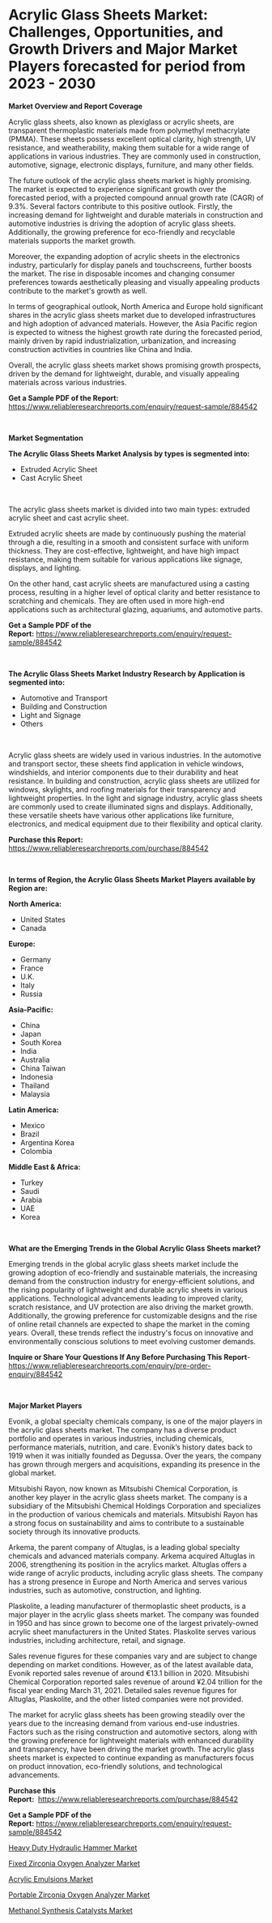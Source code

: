 <p><h1>Acrylic Glass Sheets Market: Challenges, Opportunities, and Growth Drivers and Major Market Players forecasted for period from 2023 - 2030</h1></p><p><strong>Market Overview and Report Coverage</strong></p>
<p><p>Acrylic glass sheets, also known as plexiglass or acrylic sheets, are transparent thermoplastic materials made from polymethyl methacrylate (PMMA). These sheets possess excellent optical clarity, high strength, UV resistance, and weatherability, making them suitable for a wide range of applications in various industries. They are commonly used in construction, automotive, signage, electronic displays, furniture, and many other fields.</p><p>The future outlook of the acrylic glass sheets market is highly promising. The market is expected to experience significant growth over the forecasted period, with a projected compound annual growth rate (CAGR) of 9.3%. Several factors contribute to this positive outlook. Firstly, the increasing demand for lightweight and durable materials in construction and automotive industries is driving the adoption of acrylic glass sheets. Additionally, the growing preference for eco-friendly and recyclable materials supports the market growth.</p><p>Moreover, the expanding adoption of acrylic sheets in the electronics industry, particularly for display panels and touchscreens, further boosts the market. The rise in disposable incomes and changing consumer preferences towards aesthetically pleasing and visually appealing products contribute to the market's growth as well.</p><p>In terms of geographical outlook, North America and Europe hold significant shares in the acrylic glass sheets market due to developed infrastructures and high adoption of advanced materials. However, the Asia Pacific region is expected to witness the highest growth rate during the forecasted period, mainly driven by rapid industrialization, urbanization, and increasing construction activities in countries like China and India.</p><p>Overall, the acrylic glass sheets market shows promising growth prospects, driven by the demand for lightweight, durable, and visually appealing materials across various industries.</p></p>
<p><strong>Get a Sample PDF of the Report:</strong> <a href="https://www.reliableresearchreports.com/enquiry/request-sample/884542">https://www.reliableresearchreports.com/enquiry/request-sample/884542</a></p>
<p>&nbsp;</p>
<p><strong>Market Segmentation</strong></p>
<p><strong>The Acrylic Glass Sheets Market Analysis by types is segmented into:</strong></p>
<p><ul><li>Extruded Acrylic Sheet</li><li>Cast Acrylic Sheet</li></ul></p>
<p>&nbsp;</p>
<p><p>The acrylic glass sheets market is divided into two main types: extruded acrylic sheet and cast acrylic sheet. </p><p>Extruded acrylic sheets are made by continuously pushing the material through a die, resulting in a smooth and consistent surface with uniform thickness. They are cost-effective, lightweight, and have high impact resistance, making them suitable for various applications like signage, displays, and lighting. </p><p>On the other hand, cast acrylic sheets are manufactured using a casting process, resulting in a higher level of optical clarity and better resistance to scratching and chemicals. They are often used in more high-end applications such as architectural glazing, aquariums, and automotive parts.</p></p>
<p><strong>Get a Sample PDF of the Report:</strong>&nbsp;<a href="https://www.reliableresearchreports.com/enquiry/request-sample/884542">https://www.reliableresearchreports.com/enquiry/request-sample/884542</a></p>
<p>&nbsp;</p>
<p><strong>The Acrylic Glass Sheets Market Industry Research by Application is segmented into:</strong></p>
<p><ul><li>Automotive and Transport</li><li>Building and Construction</li><li>Light and Signage</li><li>Others</li></ul></p>
<p>&nbsp;</p>
<p><p>Acrylic glass sheets are widely used in various industries. In the automotive and transport sector, these sheets find application in vehicle windows, windshields, and interior components due to their durability and heat resistance. In building and construction, acrylic glass sheets are utilized for windows, skylights, and roofing materials for their transparency and lightweight properties. In the light and signage industry, acrylic glass sheets are commonly used to create illuminated signs and displays. Additionally, these versatile sheets have various other applications like furniture, electronics, and medical equipment due to their flexibility and optical clarity.</p></p>
<p><strong>Purchase this Report:</strong>&nbsp; <a href="https://www.reliableresearchreports.com/purchase/884542">https://www.reliableresearchreports.com/purchase/884542</a></p>
<p>&nbsp;</p>
<p><strong>In terms of Region, the Acrylic Glass Sheets Market Players available by Region are:</strong></p>
<p>
    <p> <strong> North America: </strong>
        <ul>
            <li>United States</li>
            <li>Canada</li>
        </ul>
        </p> 
    <p> <strong> Europe: </strong>
        <ul>
            <li>Germany</li>
            <li>France</li>
            <li>U.K.</li>
            <li>Italy</li>
            <li>Russia</li>
        </ul>
        </p> 
    <p> <strong> Asia-Pacific: </strong>
        <ul>
            <li>China</li>
            <li>Japan</li>
            <li>South Korea</li>
            <li>India</li>
            <li>Australia</li>
            <li>China Taiwan</li>
            <li>Indonesia</li>
            <li>Thailand</li>
            <li>Malaysia</li>
        </ul>
        </p> 
    <p> <strong> Latin America: </strong>
        <ul>
            <li>Mexico</li>
            <li>Brazil</li>
            <li>Argentina Korea</li>
            <li>Colombia</li>
        </ul>
        </p> 
    <p> <strong> Middle East & Africa: </strong>
        <ul>
            <li>Turkey</li>
            <li>Saudi</li>
            <li>Arabia</li>
            <li>UAE</li>
            <li>Korea</li>
        </ul>
    </p>
    </p>
<p>&nbsp;</p>
<p><strong>What are the Emerging Trends in the Global Acrylic Glass Sheets market?</strong></p>
<p><p>Emerging trends in the global acrylic glass sheets market include the growing adoption of eco-friendly and sustainable materials, the increasing demand from the construction industry for energy-efficient solutions, and the rising popularity of lightweight and durable acrylic sheets in various applications. Technological advancements leading to improved clarity, scratch resistance, and UV protection are also driving the market growth. Additionally, the growing preference for customizable designs and the rise of online retail channels are expected to shape the market in the coming years. Overall, these trends reflect the industry's focus on innovative and environmentally conscious solutions to meet evolving customer demands.</p></p>
<p><strong>Inquire or Share Your Questions If Any Before Purchasing This Report</strong>- <a href="https://www.reliableresearchreports.com/enquiry/pre-order-enquiry/884542">https://www.reliableresearchreports.com/enquiry/pre-order-enquiry/884542</a></p>
<p>&nbsp;</p>
<p><strong>Major Market Players</strong></p>
<p><p>Evonik, a global specialty chemicals company, is one of the major players in the acrylic glass sheets market. The company has a diverse product portfolio and operates in various industries, including chemicals, performance materials, nutrition, and care. Evonik’s history dates back to 1919 when it was initially founded as Degussa. Over the years, the company has grown through mergers and acquisitions, expanding its presence in the global market.</p><p>Mitsubishi Rayon, now known as Mitsubishi Chemical Corporation, is another key player in the acrylic glass sheets market. The company is a subsidiary of the Mitsubishi Chemical Holdings Corporation and specializes in the production of various chemicals and materials. Mitsubishi Rayon has a strong focus on sustainability and aims to contribute to a sustainable society through its innovative products.</p><p>Arkema, the parent company of Altuglas, is a leading global specialty chemicals and advanced materials company. Arkema acquired Altuglas in 2006, strengthening its position in the acrylics market. Altuglas offers a wide range of acrylic products, including acrylic glass sheets. The company has a strong presence in Europe and North America and serves various industries, such as automotive, construction, and lighting.</p><p>Plaskolite, a leading manufacturer of thermoplastic sheet products, is a major player in the acrylic glass sheets market. The company was founded in 1950 and has since grown to become one of the largest privately-owned acrylic sheet manufacturers in the United States. Plaskolite serves various industries, including architecture, retail, and signage.</p><p>Sales revenue figures for these companies vary and are subject to change depending on market conditions. However, as of the latest available data, Evonik reported sales revenue of around €13.1 billion in 2020. Mitsubishi Chemical Corporation reported sales revenue of around ¥2.04 trillion for the fiscal year ending March 31, 2021. Detailed sales revenue figures for Altuglas, Plaskolite, and the other listed companies were not provided.</p><p>The market for acrylic glass sheets has been growing steadily over the years due to the increasing demand from various end-use industries. Factors such as the rising construction and automotive sectors, along with the growing preference for lightweight materials with enhanced durability and transparency, have been driving the market growth. The acrylic glass sheets market is expected to continue expanding as manufacturers focus on product innovation, eco-friendly solutions, and technological advancements.</p></p>
<p><strong>Purchase this Report:</strong>&nbsp;&nbsp;<a href="https://www.reliableresearchreports.com/purchase/884542">https://www.reliableresearchreports.com/purchase/884542</a></p>
<p></p>
<p><strong>Get a Sample PDF of the Report:</strong>&nbsp;<a href="https://www.reliableresearchreports.com/enquiry/request-sample/884542">https://www.reliableresearchreports.com/enquiry/request-sample/884542</a></p>
<p><p><a href="https://medium.com/@ziansann43365/heavy-duty-hydraulic-hammer-market-research-report-its-history-and-forecast-2023-to-2030-cb9b72ea72bb">Heavy Duty Hydraulic Hammer Market</a></p><p><a href="https://medium.com/@noewwade60/fixed-zirconia-oxygen-analyzer-market-the-key-to-successful-business-strategy-forecast-till-2030-c5a9ffa64dd1">Fixed Zirconia Oxygen Analyzer Market</a></p><p><a href="https://github.com/rahu1502/Market-Research-Report-List-1/blob/main/acrylic-emulsions-market.md">Acrylic Emulsions Market</a></p><p><a href="https://medium.com/@wadeodinnn745/portable-zirconia-oxygen-analyzer-market-trends-and-market-analysis-forecasted-for-period-2023-2030-e6cc5162c2da">Portable Zirconia Oxygen Analyzer Market</a></p><p><a href="https://github.com/rahu1505/Market-Research-Report-List-1/blob/main/methanol-synthesis-catalysts-market.md">Methanol Synthesis Catalysts Market</a></p></p>